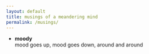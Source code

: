```yaml
---
layout: default
title: musings of a meandering mind
permalink: /musings/
---
```


- **moody** \
    mood goes up, mood goes down, around and around



